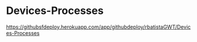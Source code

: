 # Devices-Processes

https://githubsfdeploy.herokuapp.com/app/githubdeploy/rbatistaGWT/Devices-Processes
